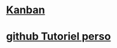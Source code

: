 # [Kanban](https://github.com/users/MaiveCL/projects/4/views/1)
# [github Tutoriel perso](https://github.com/MaiveCL/TutoCEGEP/blob/main/gitHub.md)